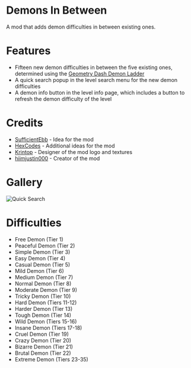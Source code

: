 # Demons In Between
A mod that adds demon difficulties in between existing ones.

# Features
- Fifteen new demon difficulties in between the five existing ones, determined using the [Geometry Dash Demon Ladder](https://gdladder.com)
- A quick search popup in the level search menu for the new demon difficulties
- A demon info button in the level info page, which includes a button to refresh the demon difficulty of the level

# Credits
- [SufficientEbb](user:20865884) - Idea for the mod
- [HexCodes](user:16858187) - Additional ideas for the mod
- [Krintop](user:7242014) - Designer of the mod logo and textures
- [hiimjustin000](user:7466002) - Creator of the mod

# Gallery
![Quick Search](hiimjustin000.demons_in_between/quicksearch.png&scale:0.8333)

# Difficulties
- Free Demon (Tier 1)
- Peaceful Demon (Tier 2)
- Simple Demon (Tier 3)
- Easy Demon (Tier 4)
- Casual Demon (Tier 5)
- Mild Demon (Tier 6)
- Medium Demon (Tier 7)
- Normal Demon (Tier 8)
- Moderate Demon (Tier 9)
- Tricky Demon (Tier 10)
- Hard Demon (Tiers 11-12)
- Harder Demon (Tier 13)
- Tough Demon (Tier 14)
- Wild Demon (Tiers 15-16)
- Insane Demon (Tiers 17-18)
- Cruel Demon (Tier 19)
- Crazy Demon (Tier 20)
- Bizarre Demon (Tier 21)
- Brutal Demon (Tier 22)
- Extreme Demon (Tiers 23-35)